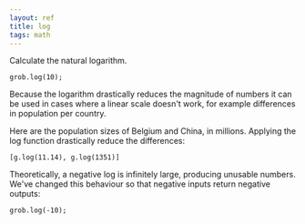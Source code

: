 ```yaml
---
layout: ref
title: log
tags: math
---
```

Calculate the natural logarithm.

    grob.log(10);

Because the logarithm drastically reduces the magnitude of numbers it can be used in cases where a linear scale doesn't work, for example differences in population per country.

Here are the population sizes of Belgium and China, in millions. Applying the log function drastically reduce the differences:

    [g.log(11.14), g.log(1351)]

Theoretically, a negative log is infinitely large, producing unusable numbers. We've changed this behaviour so that negative inputs return negative outputs:

    grob.log(-10);
